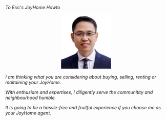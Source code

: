 ﻿
 *To Eric's JoyHome Howto*

   <p align="center"><img alt="Eric Portrait" src="./assets/images/ericportrait.jpg" height="170" width="156"></p> 

 *I am thinking what you are considering about buying, selling, renting or maitaining your JoyHome.*

 *With enthusiam and expertises, I diligently serve the communitity and neighbourhood humble.*

 *It is going to be a hassle-free and fruitful experience if you choose me as your JoyHome agent.*


